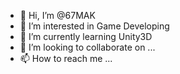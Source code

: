 - 👋 Hi, I’m @67MAK
- 👀 I’m interested in Game Developing
- 🌱 I’m currently learning Unity3D
- 💞️ I’m looking to collaborate on ...
- 📫 How to reach me ...

<!---
67MAK/67MAK is a ✨ special ✨ repository because its `README.md` (this file) appears on your GitHub profile.
You can click the Preview link to take a look at your changes.
--->
